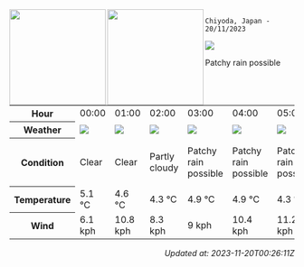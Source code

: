 <div><img align="left" height="170px" src="https://github-readme-stats.vercel.app/api?username=ryota-murakami&show_icons=true&theme=gotham" /><img align="left" height="170px" src="https://github-readme-stats.vercel.app/api/top-langs/?username=ryota-murakami&theme=gotham&layout=compact" /></div>



`Chiyoda, Japan - 20/11/2023`

<img src="https://cdn.weatherapi.com/weather/64x64/day/176.png"/>

Patchy rain possible


<table>
    <tr>
        <th>Hour</th>
        <td>00:00</td><td>01:00</td><td>02:00</td><td>03:00</td><td>04:00</td><td>05:00</td><td>06:00</td><td>07:00</td><td>08:00</td><td>09:00</td><td>10:00</td><td>11:00</td><td>12:00</td><td>13:00</td><td>14:00</td><td>15:00</td><td>16:00</td><td>17:00</td><td>18:00</td><td>19:00</td><td>20:00</td><td>21:00</td><td>22:00</td><td>23:00</td>
    </tr>
    <tr>
        <th>Weather</th>
        <td><img src="https://cdn.weatherapi.com/weather/64x64/night/113.png"></img></td><td><img src="https://cdn.weatherapi.com/weather/64x64/night/113.png"></img></td><td><img src="https://cdn.weatherapi.com/weather/64x64/night/116.png"></img></td><td><img src="https://cdn.weatherapi.com/weather/64x64/night/176.png"></img></td><td><img src="https://cdn.weatherapi.com/weather/64x64/night/176.png"></img></td><td><img src="https://cdn.weatherapi.com/weather/64x64/night/176.png"></img></td><td><img src="https://cdn.weatherapi.com/weather/64x64/night/176.png"></img></td><td><img src="https://cdn.weatherapi.com/weather/64x64/day/176.png"></img></td><td><img src="https://cdn.weatherapi.com/weather/64x64/day/176.png"></img></td><td><img src="https://cdn.weatherapi.com/weather/64x64/day/296.png"></img></td><td><img src="https://cdn.weatherapi.com/weather/64x64/day/116.png"></img></td><td><img src="https://cdn.weatherapi.com/weather/64x64/day/116.png"></img></td><td><img src="https://cdn.weatherapi.com/weather/64x64/day/176.png"></img></td><td><img src="https://cdn.weatherapi.com/weather/64x64/day/353.png"></img></td><td><img src="https://cdn.weatherapi.com/weather/64x64/day/362.png"></img></td><td><img src="https://cdn.weatherapi.com/weather/64x64/day/176.png"></img></td><td><img src="https://cdn.weatherapi.com/weather/64x64/night/176.png"></img></td><td><img src="https://cdn.weatherapi.com/weather/64x64/night/176.png"></img></td><td><img src="https://cdn.weatherapi.com/weather/64x64/night/338.png"></img></td><td><img src="https://cdn.weatherapi.com/weather/64x64/night/362.png"></img></td><td><img src="https://cdn.weatherapi.com/weather/64x64/night/371.png"></img></td><td><img src="https://cdn.weatherapi.com/weather/64x64/night/368.png"></img></td><td><img src="https://cdn.weatherapi.com/weather/64x64/night/176.png"></img></td><td><img src="https://cdn.weatherapi.com/weather/64x64/night/119.png"></img></td>
    </tr>
    <tr>
        <th>Condition</th>
        <td width="200px">Clear</td><td width="200px">Clear</td><td width="200px">Partly cloudy</td><td width="200px">Patchy rain possible</td><td width="200px">Patchy rain possible</td><td width="200px">Patchy rain possible</td><td width="200px">Patchy rain possible</td><td width="200px">Patchy rain possible</td><td width="200px">Patchy rain possible</td><td width="200px">Light rain</td><td width="200px">Partly cloudy</td><td width="200px">Partly cloudy</td><td width="200px">Patchy rain possible</td><td width="200px">Light rain shower</td><td width="200px">Light sleet showers</td><td width="200px">Patchy rain possible</td><td width="200px">Patchy rain possible</td><td width="200px">Patchy rain possible</td><td width="200px">Heavy snow</td><td width="200px">Light sleet showers</td><td width="200px">Moderate or heavy snow showers</td><td width="200px">Light snow showers</td><td width="200px">Patchy rain possible</td><td width="200px">Cloudy</td>
    </tr>
    <tr>
        <th>Temperature</th>
        <td>5.1 °C</td><td>4.6 °C</td><td>4.3 °C</td><td>4.9 °C</td><td>4.9 °C</td><td>4.3 °C</td><td>3.5 °C</td><td>3.7 °C</td><td>4.1 °C</td><td>6 °C</td><td>5.3 °C</td><td>5.9 °C</td><td>6.3 °C</td><td>5.7 °C</td><td>4.1 °C</td><td>4 °C</td><td>4 °C</td><td>3.9 °C</td><td>3.1 °C</td><td>4.5 °C</td><td>3.5 °C</td><td>3.7 °C</td><td>2.7 °C</td><td>2.3 °C</td>
    </tr>
    <tr>
        <th>Wind</th>
        <td>6.1 kph</td><td>10.8 kph</td><td>8.3 kph</td><td>9 kph</td><td>10.4 kph</td><td>11.2 kph</td><td>11.5 kph</td><td>9 kph</td><td>12.2 kph</td><td>22 kph</td><td>27.4 kph</td><td>28.4 kph</td><td>26.6 kph</td><td>27.4 kph</td><td>28.4 kph</td><td>24.8 kph</td><td>25.2 kph</td><td>28.1 kph</td><td>27.7 kph</td><td>33.1 kph</td><td>34.6 kph</td><td>30.6 kph</td><td>23.4 kph</td><td>18 kph</td>
    </tr>
</table>


<div align="right">

*Updated at: 2023-11-20T00:26:11Z*

</div>

